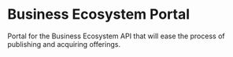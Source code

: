 # Business Ecosystem Portal

Portal for the Business Ecosystem API that will ease the process of publishing and acquiring offerings.
